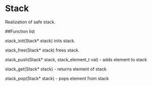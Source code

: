 # Stack
Realization of safe stack.

##Function list

stack_init(Stack* stack) inits stack.

stack_free(Stack* stack) frees stack.

stack_push(Stack* stack, stack_element_t val) - adds element to stack

stack_get(Stack* stack) - returns element of stack

stack_pop(Stack* stack) - pops element from stack
